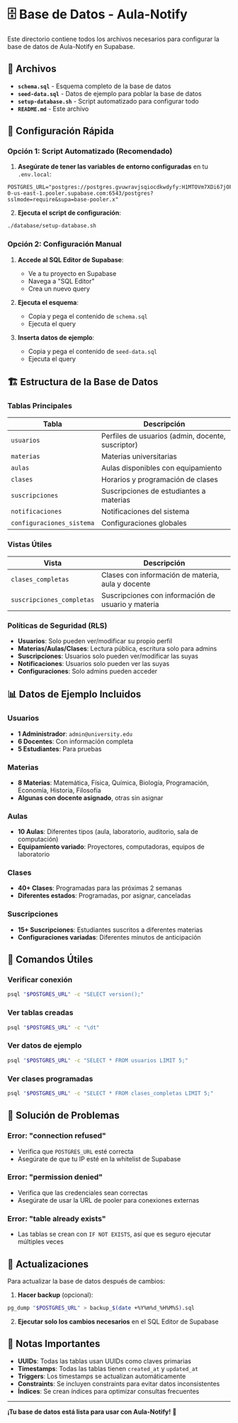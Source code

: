 # 🗄️ Base de Datos - Aula-Notify

Este directorio contiene todos los archivos necesarios para configurar la base de datos de Aula-Notify en Supabase.

## 📁 Archivos

- **`schema.sql`** - Esquema completo de la base de datos
- **`seed-data.sql`** - Datos de ejemplo para poblar la base de datos
- **`setup-database.sh`** - Script automatizado para configurar todo
- **`README.md`** - Este archivo

## 🚀 Configuración Rápida

### Opción 1: Script Automatizado (Recomendado)

1. **Asegúrate de tener las variables de entorno configuradas** en tu `.env.local`:
```env
POSTGRES_URL="postgres://postgres.gvuwravjsqiocdkwdyfy:H1MTOVm7XDi67jOF@aws-0-us-east-1.pooler.supabase.com:6543/postgres?sslmode=require&supa=base-pooler.x"
```

2. **Ejecuta el script de configuración**:
```bash
./database/setup-database.sh
```

### Opción 2: Configuración Manual

1. **Accede al SQL Editor de Supabase**:
   - Ve a tu proyecto en Supabase
   - Navega a "SQL Editor"
   - Crea un nuevo query

2. **Ejecuta el esquema**:
   - Copia y pega el contenido de `schema.sql`
   - Ejecuta el query

3. **Inserta datos de ejemplo**:
   - Copia y pega el contenido de `seed-data.sql`
   - Ejecuta el query

## 🏗️ Estructura de la Base de Datos

### Tablas Principales

| Tabla | Descripción |
|-------|-------------|
| `usuarios` | Perfiles de usuarios (admin, docente, suscriptor) |
| `materias` | Materias universitarias |
| `aulas` | Aulas disponibles con equipamiento |
| `clases` | Horarios y programación de clases |
| `suscripciones` | Suscripciones de estudiantes a materias |
| `notificaciones` | Notificaciones del sistema |
| `configuraciones_sistema` | Configuraciones globales |

### Vistas Útiles

| Vista | Descripción |
|-------|-------------|
| `clases_completas` | Clases con información de materia, aula y docente |
| `suscripciones_completas` | Suscripciones con información de usuario y materia |

### Políticas de Seguridad (RLS)

- **Usuarios**: Solo pueden ver/modificar su propio perfil
- **Materias/Aulas/Clases**: Lectura pública, escritura solo para admins
- **Suscripciones**: Usuarios solo pueden ver/modificar las suyas
- **Notificaciones**: Usuarios solo pueden ver las suyas
- **Configuraciones**: Solo admins pueden acceder

## 📊 Datos de Ejemplo Incluidos

### Usuarios
- **1 Administrador**: `admin@university.edu`
- **6 Docentes**: Con información completa
- **5 Estudiantes**: Para pruebas

### Materias
- **8 Materias**: Matemática, Física, Química, Biología, Programación, Economía, Historia, Filosofía
- **Algunas con docente asignado**, otras sin asignar

### Aulas
- **10 Aulas**: Diferentes tipos (aula, laboratorio, auditorio, sala de computación)
- **Equipamiento variado**: Proyectores, computadoras, equipos de laboratorio

### Clases
- **40+ Clases**: Programadas para las próximas 2 semanas
- **Diferentes estados**: Programadas, por asignar, canceladas

### Suscripciones
- **15+ Suscripciones**: Estudiantes suscritos a diferentes materias
- **Configuraciones variadas**: Diferentes minutos de anticipación

## 🔧 Comandos Útiles

### Verificar conexión
```bash
psql "$POSTGRES_URL" -c "SELECT version();"
```

### Ver tablas creadas
```bash
psql "$POSTGRES_URL" -c "\dt"
```

### Ver datos de ejemplo
```bash
psql "$POSTGRES_URL" -c "SELECT * FROM usuarios LIMIT 5;"
```

### Ver clases programadas
```bash
psql "$POSTGRES_URL" -c "SELECT * FROM clases_completas LIMIT 5;"
```

## 🚨 Solución de Problemas

### Error: "connection refused"
- Verifica que `POSTGRES_URL` esté correcta
- Asegúrate de que tu IP esté en la whitelist de Supabase

### Error: "permission denied"
- Verifica que las credenciales sean correctas
- Asegúrate de usar la URL de pooler para conexiones externas

### Error: "table already exists"
- Las tablas se crean con `IF NOT EXISTS`, así que es seguro ejecutar múltiples veces

## 🔄 Actualizaciones

Para actualizar la base de datos después de cambios:

1. **Hacer backup** (opcional):
```bash
pg_dump "$POSTGRES_URL" > backup_$(date +%Y%m%d_%H%M%S).sql
```

2. **Ejecutar solo los cambios necesarios** en el SQL Editor de Supabase

## 📝 Notas Importantes

- **UUIDs**: Todas las tablas usan UUIDs como claves primarias
- **Timestamps**: Todas las tablas tienen `created_at` y `updated_at`
- **Triggers**: Los timestamps se actualizan automáticamente
- **Constraints**: Se incluyen constraints para evitar datos inconsistentes
- **Índices**: Se crean índices para optimizar consultas frecuentes

---

**¡Tu base de datos está lista para usar con Aula-Notify!** 🎉 